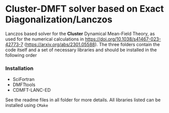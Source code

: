 # Cluster-DMFT solver based on Exact Diagonalization/Lanczos

Lanczos based solver for the **Cluster** Dynamical Mean-Field Theory, as used for the numerical calculations in https://doi.org/10.1038/s41467-023-42773-7 (https://arxiv.org/abs/2301.05588).
The three folders contain the code itself and a set of necessary libraries and should be installed in the following order

### Installation

* SciFortran
* DMFTtools
* CDMFT-LANC-ED

See the readme files in all folder for more details. All libraries listed can be installed using `CMake` 
